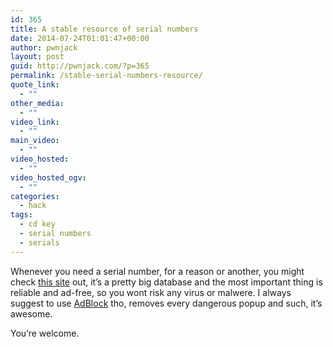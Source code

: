 ```yaml
---
id: 365
title: A stable resource of serial numbers
date: 2014-07-24T01:01:47+00:00
author: pwnjack
layout: post
guid: http://pwnjack.com/?p=365
permalink: /stable-serial-numbers-resource/
quote_link:
  - ""
other_media:
  - ""
video_link:
  - ""
main_video:
  - ""
video_hosted:
  - ""
video_hosted_ogv:
  - ""
categories:
  - hack
tags:
  - cd key
  - serial numbers
  - serials
---
```

Whenever you need a serial number, for a reason or another, you might check <a href="http://serials.ws" title="Serials WS" target="_blank">this site</a> out, it&#8217;s a pretty big database and the most important thing is reliable and ad-free, so you wont risk any virus or malwere. I always suggest to use <a href="https://adblockplus.org" title="AdBlock" target="_blank">AdBlock</a> tho, removes every dangerous popup and such, it&#8217;s awesome.

You&#8217;re welcome.